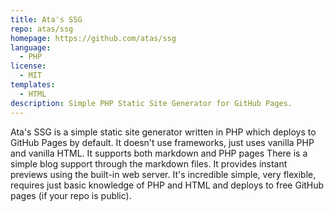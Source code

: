 ```yaml
---
title: Ata's SSG
repo: atas/ssg
homepage: https://github.com/atas/ssg
language:
  - PHP
license:
  - MIT
templates:
  - HTML
description: Simple PHP Static Site Generator for GitHub Pages.
---
```


Ata's SSG is a simple static site generator written in PHP which deploys to GitHub Pages by default. It doesn't use frameworks, just uses vanilla PHP and vanilla HTML. It supports both markdown and PHP pages There is a simple blog support through the markdown files. It provides instant previews using the built-in web server. It's incredible simple, very flexible, requires just basic knowledge of PHP and HTML and deploys to free GitHub pages (if your repo is public).
